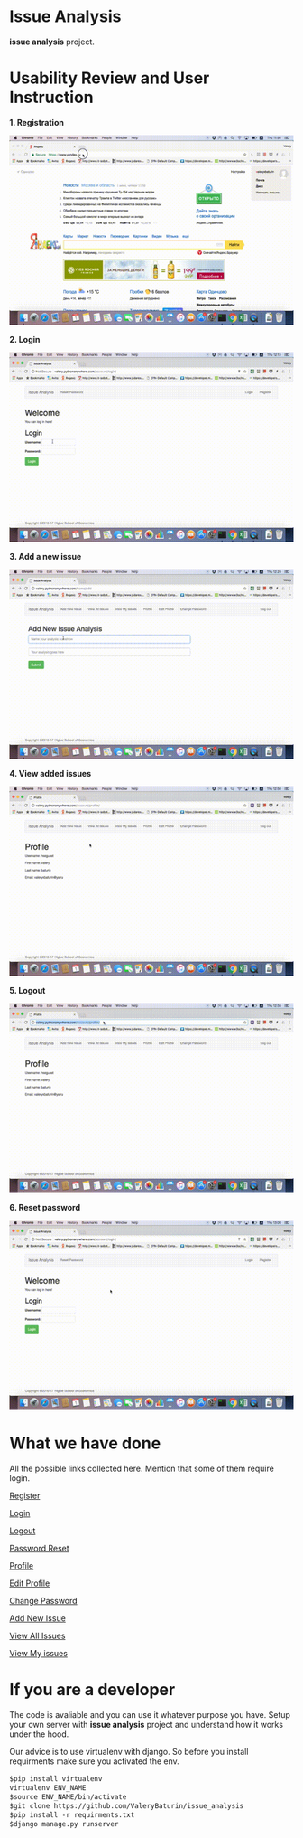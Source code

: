 # Issue Analysis

**issue analysis** project. 

# Usability Review and User Instruction
**1. Registration**

![register](instructions/register.gif)

**2. Login**

![login](instructions/login.gif)

**3. Add a new issue**

![add](instructions/add.gif)

**4. View added issues**

![view](instructions/view.gif)

**5. Logout**

![logout](instructions/logout.gif)

**6. Reset password**

![reset](instructions/reset.gif)

# What we have done

All the possible links collected here. Mention that some of them require login.

[Register](http://valery.pythonanywhere.com/account/register)

[Login](http://valery.pythonanywhere.com/account/login)

[Logout](http://valery.pythonanywhere.com/account/logout)

[Password Reset](http://valery.pythonanywhere.com/account/reset-password/)

[Profile](http://valery.pythonanywhere.com/account/profile)

[Edit Profile](http://valery.pythonanywhere.com/account/profile/edit/)

[Change Password](http://valery.pythonanywhere.com/account/change-password/)

[Add New Issue](http://valery.pythonanywhere.com/home/add)

[View All Issues](http://valery.pythonanywhere.com/home/all)

[View My issues](http://valery.pythonanywhere.com/home/my)


# If you are a developer

The code is avaliable and you can use it whatever purpose you have. Setup your own server with **issue analysis** project and understand how it works under the hood.

Our advice is to use virtualenv with django. So before you install requirments make sure you activated the env.

~~~~
$pip install virtualenv
virtualenv ENV_NAME
$source ENV_NAME/bin/activate
$git clone https://github.com/ValeryBaturin/issue_analysis
$pip install -r requirments.txt
$django manage.py runserver
~~~~
